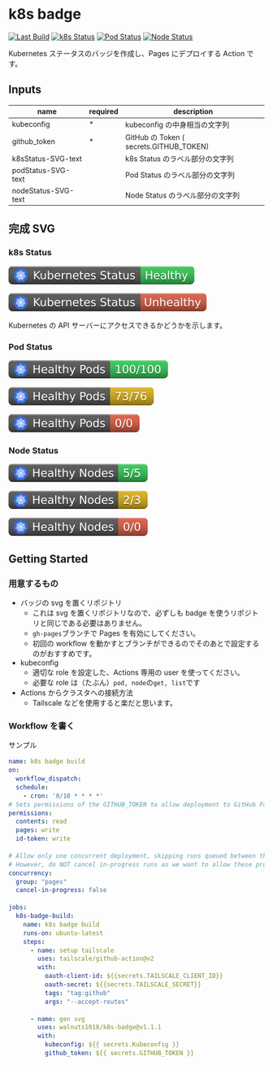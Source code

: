 # k8s badge

[![Last Build](https://github.com/walnuts1018/k8s-badge/actions/workflows/build.yaml/badge.svg)](https://github.com/walnuts1018/k8s-badge/actions/workflows/build.yaml/badge.svg)
[![k8s Status](https://walnuts1018.github.io/infra/k8sStatus.svg)](https://walnuts1018.github.io/infra/k8sStatus.svg)
[![Pod Status](https://walnuts1018.github.io/infra/podStatus.svg)](https://walnuts1018.github.io/infra/podStatus.svg)
[![Node Status](https://walnuts1018.github.io/infra/nodeStatus.svg)](https://walnuts1018.github.io/infra/nodeStatus.svg)

Kubernetes ステータスのバッジを作成し、Pages にデプロイする Action です。

## Inputs

| name                | required | description                             |
| ------------------- | -------- | --------------------------------------- |
| kubeconfig          | \*       | kubeconfig の中身相当の文字列           |
| github_token        | \*       | GitHub の Token ( secrets.GITHUB_TOKEN) |
| k8sStatus-SVG-text  |          | k8s Status のラベル部分の文字列         |
| podStatus-SVG-text  |          | Pod Status のラベル部分の文字列         |
| nodeStatus-SVG-text |          | Node Status のラベル部分の文字列        |

## 完成 SVG

### k8s Status

![k8s Status](./public/k8sStatus-Healthy.svg)

![k8s Status](./public/k8sStatus-Unhealthy.svg)

Kubernetes の API サーバーにアクセスできるかどうかを示します。

### Pod Status

![Pod Status](./public/podStatus-Healthy.svg)

![Pod Status](./public/podStatus-Warning.svg)

![Pod Status](./public/podStatus-Unhealthy.svg)

### Node Status

![Node Status](./public/nodeStatus-Healthy.svg)

![Node Status](./public/nodeStatus-Warning.svg)

![Node Status](./public/nodeStatus-Unhealthy.svg)

## Getting Started

### 用意するもの

- バッジの svg を置くリポジトリ
  - これは svg を置くリポジトリなので、必ずしも badge を使うリポジトリと同じである必要はありません。
  - `gh-pages`ブランチで Pages を有効にしてください。
  - 初回の workflow を動かすとブランチができるのでそのあとで設定するのがおすすめです。
- kubeconfig
  - 適切な role を設定した、Actions 専用の user を使ってください。
  - 必要な role は（たぶん）`pod, node`の`get, list`です
- Actions からクラスタへの接続方法
  - Tailscale などを使用すると楽だと思います。

### Workflow を書く

サンプル

```yaml
name: k8s badge build
on:
  workflow_dispatch:
  schedule:
    - cron: '0/10 * * * *'
# Sets permissions of the GITHUB_TOKEN to allow deployment to GitHub Pages
permissions:
  contents: read
  pages: write
  id-token: write

# Allow only one concurrent deployment, skipping runs queued between the run in-progress and latest queued.
# However, do NOT cancel in-progress runs as we want to allow these production deployments to complete.
concurrency:
  group: "pages"
  cancel-in-progress: false

jobs:
  k8s-badge-build:
    name: k8s badge build
    runs-on: ubuntu-latest
    steps:
      - name: setup tailscale
        uses: tailscale/github-action@v2
        with:
          oauth-client-id: ${{secrets.TAILSCALE_CLIENT_ID}}
          oauth-secret: ${{secrets.TAILSCALE_SECRET}}
          tags: "tag:github"
          args: "--accept-routes"

      - name: gen svg
        uses: walnuts1018/k8s-badge@v1.1.1
        with:
          kubeconfig: ${{ secrets.Kubeconfig }}
          github_token: ${{ secrets.GITHUB_TOKEN }}
```
